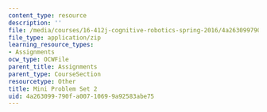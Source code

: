 ```yaml
---
content_type: resource
description: ''
file: /media/courses/16-412j-cognitive-robotics-spring-2016/4a263099790fa00710699a92583abe75_MIT16_412JS16_MiniPSet2_semantic_localization.zip
file_type: application/zip
learning_resource_types:
- Assignments
ocw_type: OCWFile
parent_title: Assignments
parent_type: CourseSection
resourcetype: Other
title: Mini Problem Set 2
uid: 4a263099-790f-a007-1069-9a92583abe75
---
```

